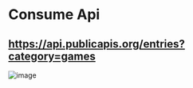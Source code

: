 # Consume Api

##  https://api.publicapis.org/entries?category=games

![image](https://user-images.githubusercontent.com/52834318/197109447-1242edaa-102e-4942-a1a1-5e168d00f28a.png)
